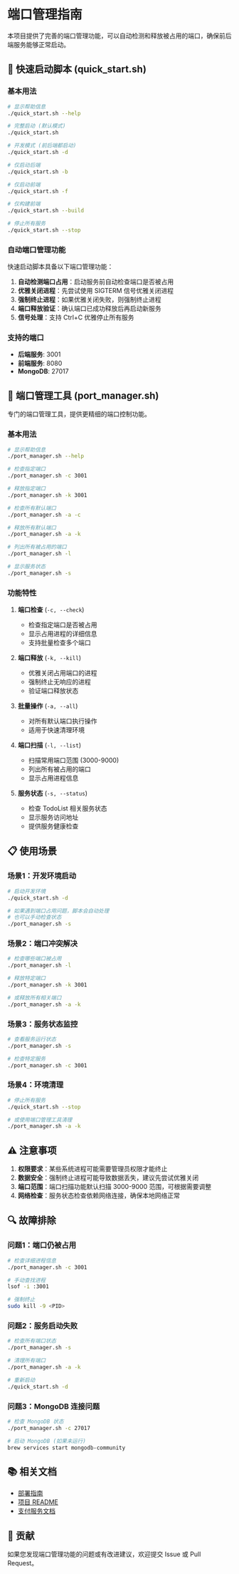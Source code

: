 # 端口管理指南

本项目提供了完善的端口管理功能，可以自动检测和释放被占用的端口，确保前后端服务能够正常启动。

## 🚀 快速启动脚本 (quick_start.sh)

### 基本用法

```bash
# 显示帮助信息
./quick_start.sh --help

# 完整启动 (默认模式)
./quick_start.sh

# 开发模式 (前后端都启动)
./quick_start.sh -d

# 仅启动后端
./quick_start.sh -b

# 仅启动前端
./quick_start.sh -f

# 仅构建前端
./quick_start.sh --build

# 停止所有服务
./quick_start.sh --stop
```

### 自动端口管理功能

快速启动脚本具备以下端口管理功能：

1. **自动检测端口占用**：启动服务前自动检查端口是否被占用
2. **优雅关闭进程**：先尝试使用 SIGTERM 信号优雅关闭进程
3. **强制终止进程**：如果优雅关闭失败，则强制终止进程
4. **端口释放验证**：确认端口已成功释放后再启动新服务
5. **信号处理**：支持 Ctrl+C 优雅停止所有服务

### 支持的端口

- **后端服务**: 3001
- **前端服务**: 8080
- **MongoDB**: 27017

## 🔧 端口管理工具 (port_manager.sh)

专门的端口管理工具，提供更精细的端口控制功能。

### 基本用法

```bash
# 显示帮助信息
./port_manager.sh --help

# 检查指定端口
./port_manager.sh -c 3001

# 释放指定端口
./port_manager.sh -k 3001

# 检查所有默认端口
./port_manager.sh -a -c

# 释放所有默认端口
./port_manager.sh -a -k

# 列出所有被占用的端口
./port_manager.sh -l

# 显示服务状态
./port_manager.sh -s
```

### 功能特性

1. **端口检查** (`-c, --check`)
   - 检查指定端口是否被占用
   - 显示占用进程的详细信息
   - 支持批量检查多个端口

2. **端口释放** (`-k, --kill`)
   - 优雅关闭占用端口的进程
   - 强制终止无响应的进程
   - 验证端口释放状态

3. **批量操作** (`-a, --all`)
   - 对所有默认端口执行操作
   - 适用于快速清理环境

4. **端口扫描** (`-l, --list`)
   - 扫描常用端口范围 (3000-9000)
   - 列出所有被占用的端口
   - 显示占用进程信息

5. **服务状态** (`-s, --status`)
   - 检查 TodoList 相关服务状态
   - 显示服务访问地址
   - 提供服务健康检查

## 📋 使用场景

### 场景1：开发环境启动

```bash
# 启动开发环境
./quick_start.sh -d

# 如果遇到端口占用问题，脚本会自动处理
# 也可以手动检查状态
./port_manager.sh -s
```

### 场景2：端口冲突解决

```bash
# 检查哪些端口被占用
./port_manager.sh -l

# 释放特定端口
./port_manager.sh -k 3001

# 或释放所有相关端口
./port_manager.sh -a -k
```

### 场景3：服务状态监控

```bash
# 查看服务运行状态
./port_manager.sh -s

# 检查特定服务
./port_manager.sh -c 3001
```

### 场景4：环境清理

```bash
# 停止所有服务
./quick_start.sh --stop

# 或使用端口管理工具清理
./port_manager.sh -a -k
```

## ⚠️ 注意事项

1. **权限要求**：某些系统进程可能需要管理员权限才能终止
2. **数据安全**：强制终止进程可能导致数据丢失，建议先尝试优雅关闭
3. **端口范围**：端口扫描功能默认扫描 3000-9000 范围，可根据需要调整
4. **网络检查**：服务状态检查依赖网络连接，确保本地网络正常

## 🔍 故障排除

### 问题1：端口仍被占用

```bash
# 检查详细进程信息
./port_manager.sh -c 3001

# 手动查找进程
lsof -i :3001

# 强制终止
sudo kill -9 <PID>
```

### 问题2：服务启动失败

```bash
# 检查所有端口状态
./port_manager.sh -s

# 清理所有端口
./port_manager.sh -a -k

# 重新启动
./quick_start.sh -d
```

### 问题3：MongoDB 连接问题

```bash
# 检查 MongoDB 状态
./port_manager.sh -c 27017

# 启动 MongoDB (如果未运行)
brew services start mongodb-community
```

## 📚 相关文档

- [部署指南](DEPLOYMENT_GUIDE.md)
- [项目 README](README.md)
- [支付服务文档](flutter_app/lib/services/payment_service.dart)

## 🤝 贡献

如果您发现端口管理功能的问题或有改进建议，欢迎提交 Issue 或 Pull Request。